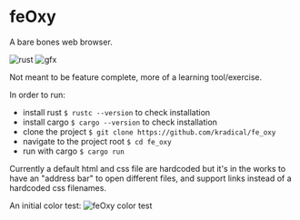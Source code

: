 # feOxy
A bare bones web browser.

![rust](http://img.shields.io/badge/language-rust-red.svg)
![gfx](http://img.shields.io/badge/dependency-gfx-red.svg)

Not meant to be feature complete, more of a learning tool/exercise.

In order to run:
* install rust `$ rustc --version` to check installation
* install cargo `$ cargo --version` to check installation
* clone the project `$ git clone https://github.com/kradical/fe_oxy`
* navigate to the project root `$ cd fe_oxy`
* run with cargo `$ cargo run`

Currently a default html and css file are hardcoded but it's in the works to have an "address bar" to open different files, and support links instead of a hardcoded css filenames.


An initial color test:
![feOxy color test](http://i68.tinypic.com/2mrcr9g.png)

